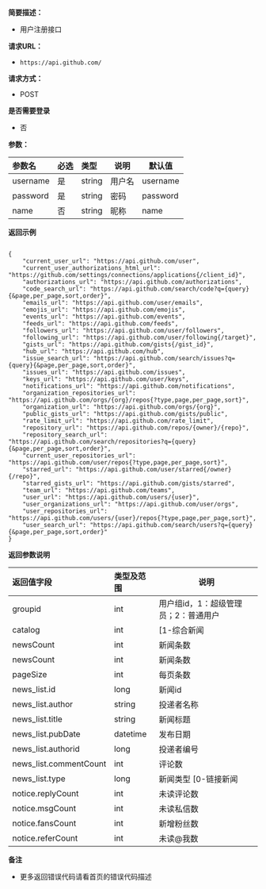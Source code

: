 
**简要描述：** 

- 用户注册接口

**请求URL：** 
- ` https://api.github.com/ `

**请求方式：**
- POST 

**是否需要登录**
- 否

**参数：** 

|参数名|必选|类型|说明|默认值|
|:----    |:---|:----- |-----    |---------|
|username |是  |string |用户名   |username |
|password |是  |string | 密码    |password |
|name     |否  |string | 昵称    |name	   |

**返回示例**

``` 

{
	"current_user_url": "https://api.github.com/user",
	"current_user_authorizations_html_url": "https://github.com/settings/connections/applications{/client_id}",
	"authorizations_url": "https://api.github.com/authorizations",
	"code_search_url": "https://api.github.com/search/code?q={query}{&page,per_page,sort,order}",
	"emails_url": "https://api.github.com/user/emails",
	"emojis_url": "https://api.github.com/emojis",
	"events_url": "https://api.github.com/events",
	"feeds_url": "https://api.github.com/feeds",
	"followers_url": "https://api.github.com/user/followers",
	"following_url": "https://api.github.com/user/following{/target}",
	"gists_url": "https://api.github.com/gists{/gist_id}",
	"hub_url": "https://api.github.com/hub",
	"issue_search_url": "https://api.github.com/search/issues?q={query}{&page,per_page,sort,order}",
	"issues_url": "https://api.github.com/issues",
	"keys_url": "https://api.github.com/user/keys",
	"notifications_url": "https://api.github.com/notifications",
	"organization_repositories_url": "https://api.github.com/orgs/{org}/repos{?type,page,per_page,sort}",
	"organization_url": "https://api.github.com/orgs/{org}",
	"public_gists_url": "https://api.github.com/gists/public",
	"rate_limit_url": "https://api.github.com/rate_limit",
	"repository_url": "https://api.github.com/repos/{owner}/{repo}",
	"repository_search_url": "https://api.github.com/search/repositories?q={query}{&page,per_page,sort,order}",
	"current_user_repositories_url": "https://api.github.com/user/repos{?type,page,per_page,sort}",
	"starred_url": "https://api.github.com/user/starred{/owner}{/repo}",
	"starred_gists_url": "https://api.github.com/gists/starred",
	"team_url": "https://api.github.com/teams",
	"user_url": "https://api.github.com/users/{user}",
	"user_organizations_url": "https://api.github.com/user/orgs",
	"user_repositories_url": "https://api.github.com/users/{user}/repos{?type,page,per_page,sort}",
	"user_search_url": "https://api.github.com/search/users?q={query}{&page,per_page,sort,order}"
}

```

**返回参数说明** 

|返回值字段	|类型及范围	|说明| 
|:-----  |:-----|-----											|
|groupid 			|int   		|用户组id，1：超级管理员；2：普通用户  			|
|catalog			|int		|[1-综合新闻|2-软件更新|3-所有]					|
|newsCount			|int		|新闻条数 |
|newsCount			|int		|新闻条数 |
|pageSize			|int		|每页条数 |
|news_list.id		|long		|新闻id |
|news_list.author	|string		|投递者名称 |
|news_list.title	|string		|新闻标题 |
|news_list.pubDate	|datetime	|发布日期 |
|news_list.authorid	|long		|投递者编号 |
|news_list.commentCount	|int	|评论数 |
|news_list.type		|long		|新闻类型 [0-链接新闻|1-软件推荐|2-讨论区帖子|3-博客|4-普通新闻|7-翻译文章] |
|notice.replyCount	|int		|未读评论数 |
|notice.msgCount	|int		|未读私信数 |
|notice.fansCount	|int		|新增粉丝数 |
|notice.referCount	|int		|未读@我数 |

**备注** 

- 更多返回错误代码请看首页的错误代码描述



